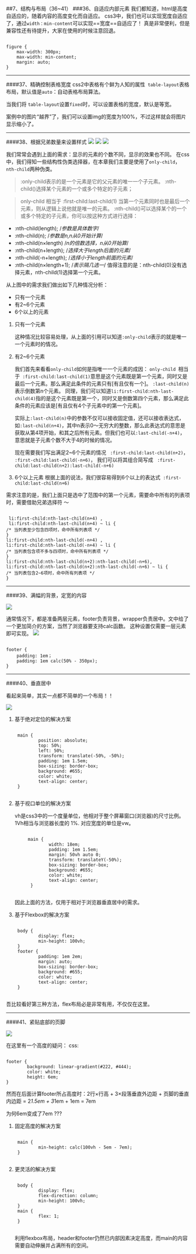 ##7、结构与布局（36~41）
###36、自适应内部元素
我们都知道，html是高度自适应的，随着内容的高度变化而自适应。
css3中，我们也可以实现宽度自适应了，通过`width：min-content`可以实现==宽度==自适应了！
真是非常便利，但是兼容性还有待提升，大家在使用的时候注意回退。

<pre><code>
figure {
	max-width: 300px;
	max-width: min-content;
	margin: auto;
}
</code></pre>


---
####37、精确控制表格宽度
css2中表格有个鲜为人知的属性` table-layout`表格布局，默认值是`auto`：自动表格布局算法。

当我们将 `table-layout`设置`fixed`时，可以设置表格的宽度，默认是等宽。

案例中的图片“越界”了，我们可以设置img的宽度为100%，不过这样就会将图片显示缩小了。

---
####38、根据兄弟数量来设置样式
![](imgs/child.png)
![](imgs/child-1.png)
![](imgs/child-2.png)

我们常常会遇到上面的需求：显示的元素的个数不同，显示的效果也不同。
在css中，我们得知一些结构性伪类选择器，在本章我们主要是使用了`only-child`，`nth-child`两种伪类。

>:only-child表示的是一个元素是它的父元素的唯一一个子元素。
:nth-child()选择某个元素的一个或多个特定的子元素；


>only-child 相当于 :first-child:last-child(1) 当第一个元素同时也是最后一个元素，则从逻辑上说他就是唯一的元素。
>:nth-child()可以选择某个的一个或多个特定的子元素，你可以按这种方式进行选择：
- :nth-child(length); /*参数是具体数字*/
- :nth-child(n); /*参数是n,n从0开始计算*/
- :nth-child(n×length) /*n的倍数选择，n从0开始算*/
- :nth-child(n+length);  /*选择大于length后面的元素*/
- :nth-child(-n+length); /*选择小于length前面的元素*/
- :nth-child(n×length+1); /*表示隔几选一*/
 值得注意的是：nth-child(0)没有选择元素，nth-child(1)选择第一个元素。


从上图中的需求我们做出如下几种情况分析：
- 只有一个元素
- 有2~6个元素
- 6个以上的元素

1. 只有一个元素

	这种情况比较容易处理，从上面的引用可以知道`:only-child`表示的就是唯一一个元素时的情况。
2. 有2~6个元素

	我们首先来看看`only-child`如何是指唯一一个元素的成因：
    `only-child `相当于` :first-child:last-child(1)`意思是这个元素既是第一个元素，同时又是最后一个元素。那么满足此条件的元素只有[有且仅有一个]。
    `:last-child(n)`表示倒数第n个元素。
    同理，我们可以知道`li:first-child:nth-last-child(4)`指的是这个元素既是第一个，同时又是倒数第四个元素，那么满足此条件的元素应该是[有且仅有4个子元素中的第一个元素]。
    
    实际上`:last-child(n)`中的参数不仅可以接收固定值，还可以接收表达式，如`:last-child(n+4)`，其中n表示0～无穷大的整数，那么此表达式的意思是获取从第4项开始，和其之后所有元素。但我们也可以`:last-child(-n+4)`，意思就是子元素个数不大于4的时候的情况。
    
    现在需要我们写出满足2~6个元素的情况
    ` :first-child:last-child(n+2)`，` :first-child:last-child(-n+6)`，
    我们可以将其组合简写成 ` :first-child:last-child(n+2):last-child(-n+6)`

3. 6个以上元素
	根据上面的说法，我们很容易得到6个以上的表达式` :first-child:last-child(n+6)`

需求注意的是，我们上面只是选中了范围中的第一个元素，需要命中所有的列表项时，需要借助兄弟选择符 ～
    
<pre><code>
 li:first-child:nth-last-child(n+4) ,
 li:first-child:nth-last-child(n+4) ~ li {
/* 当列表至少包含四项时，命中所有列表项 */
}
li:first-child:nth-last-child(-n+4) ,
li:first-child:nth-last-child(-n+4) ~ li {
/* 当列表包含项不多与四项时，命中所有列表项 */
}
li:first-child:nth-last-child(n+2):nth-last-child(-n+6),
li:first-child:nth-last-child(n+2):nth-last-child(-n+6) ~ li {
/* 当列表包含2~6项时，命中所有列表项 */
}
</code></pre>

---
####39、满幅的背景，定宽的内容

![](imgs/fixwidth.png)

通常情况下，都是准备两层元素，footer负责背景，wrapper负责居中。文中给了一个更加简介的方案，当然了浏览器要支持calc函数。
这种设置仅需要一层元素即可实现。
![](imgs/fixwidth-1.png)

<pre><code>
footer {
	padding: 1em；
    padding: 1em calc(50% - 350px);
}
</code></pre>

---
####40、垂直居中

看起来简单，其实一点都不简单的一个布局！！

![](imgs/vertical.png)

1. 基于绝对定位的解决方案
	<pre><code>
    main {
            position: absolute;
            top: 50%;
            left: 50%;
            transform: translate(-50%, -50%);
            padding: 1em 1.5em;
            box-sizing: border-box;
            background: #655;
            color: white;
            text-align: center;
    }
    </code></pre>
2. 基于视口单位的解决方案

	vh是css3中的一个度量单位，他相对于整个屏幕窗口(浏览器)的尺寸比例。1Vh相当与浏览器长度的 1%.
    对应宽度的单位是vw。
    <pre><code>
        main {
                width: 18em;
                padding: 1em 1.5em;
                margin: 50vh auto 0;
                transform: translateY(-50%);
                box-sizing: border-box;
                background: #655;
                color: white;
                text-align: center;
         }
    </code></pre>
    
    因此上面的方法，仅用于相对于浏览器垂直居中的需求。
3. 基于Flexbox的解决方案
	<pre><code>
    body {
            display: flex;
            min-height: 100vh;
    }
    footer {
            padding: 1em 2em;
            margin: auto;
            box-sizing: border-box;
            background: #655;
            color: white;
            text-align: center;
    }
    </code></pre>

吾比较看好第三种方法，flex布局必是非常有用，不仅仅在这里。

---
####41、紧贴底部的页脚


![](imgs/footer.png)

在这里有一个高度的疑问：
css:
<pre><code>
footer {
        background: linear-gradient(#222, #444);
        color: white;
        height: 6em;
}
</code></pre>


然而在后面计算footer所占高度时：2行×行高 + 3×段落垂直外边距 + 页脚的垂直内边距  =
2*1.5em + 3*1em + 1em = 7em

为何6em变成了7em ???


1. 固定高度的解决方案

    <pre><code>
    main {
            min-height: calc(100vh - 5em - 7em);
    }
    </code></pre>
2. 更灵活的解决方案

    <pre><code>
    body {
            display: flex;
            flex-direction: column;
            min-height: 100vh;
    }
    main {
            flex: 1;
    }
    </code></pre>
    
	利用flexbox布局，header和footer仍然已内部因素决定高度，而main的内容需要自动伸展并占满所有的空间。


